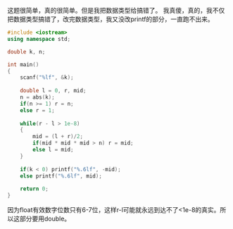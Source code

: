 这题很简单，真的很简单。但是我把数据类型给搞错了。
我真傻，真的，我不仅把数据类型搞错了，改完数据类型，我又没改printf的部分，一直跑不出来。

```cpp
#include <iostream>
using namespace std;

double k, n;

int main()
{
    scanf("%lf", &k);
    
    double l = 0, r, mid;
    n = abs(k);
    if(n >= 1) r = n;
    else r = 1;
    
    while(r - l > 1e-8)
    {
        mid = (l + r)/2;
        if(mid * mid * mid > n) r = mid;
        else l = mid;
    }
    
    if(k < 0) printf("%.6lf", -mid);
    else printf("%.6lf", mid);
    
    return 0;
}
```

因为float有效数字位数只有6-7位，这样r-l可能就永远到达不了<1e-8的真实。所以这部分要用double。
